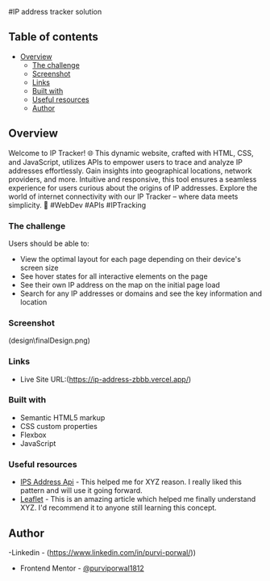#IP address tracker solution

## Table of contents

- [Overview](#overview)
  - [The challenge](#the-challenge)
  - [Screenshot](#screenshot)
  - [Links](#links)
  - [Built with](#built-with)
  - [Useful resources](#useful-resources)
  - [Author](#author)

## Overview

Welcome to IP Tracker! 🌐 This dynamic website, crafted with HTML, CSS, and JavaScript, utilizes APIs to empower users to trace and analyze IP addresses effortlessly. Gain insights into geographical locations, network providers, and more. Intuitive and responsive, this tool ensures a seamless experience for users curious about the origins of IP addresses. Explore the world of internet connectivity with our IP Tracker – where data meets simplicity. 🚀 #WebDev #APIs #IPTracking

### The challenge

Users should be able to:

- View the optimal layout for each page depending on their device's screen size
- See hover states for all interactive elements on the page
- See their own IP address on the map on the initial page load
- Search for any IP addresses or domains and see the key information and location

### Screenshot

(design\finalDesign.png)

### Links

- Live Site URL:(https://ip-address-zbbb.vercel.app/)

### Built with

- Semantic HTML5 markup
- CSS custom properties
- Flexbox
- JavaScript

### Useful resources

- [IPS Address Api](https://geo.ipify.org/docs) - This helped me for XYZ reason. I really liked this pattern and will use it going forward.
- [Leaflet](https://leafletjs.com/examples/quick-start/) - This is an amazing article which helped me finally understand XYZ. I'd recommend it to anyone still learning this concept.

## Author

-Linkedin - (https://www.linkedin.com/in/purvi-porwal/))
- Frontend Mentor - [@purviporwal1812](https://www.frontendmentor.io/profile/purviporwal1812)
